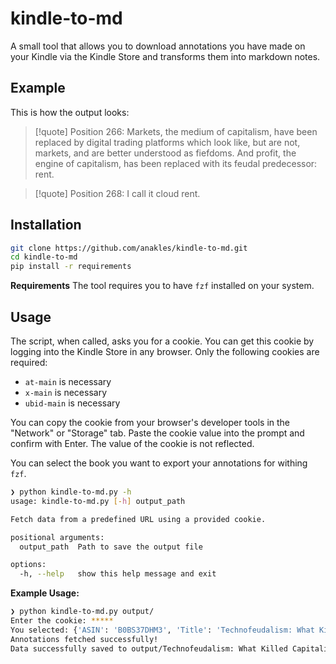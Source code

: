 # kindle-to-md

A small tool that allows you to download annotations you have made on your Kindle via the Kindle Store and transforms them into markdown notes.


## Example

This is how the output looks:

> [!quote] Position 266:
> Markets, the medium of capitalism, have been replaced by digital trading platforms which look like, but are not, markets, and are better understood as fiefdoms. And profit, the engine of capitalism, has been replaced with its feudal predecessor: rent.

> [!quote] Position 268:
> I call it cloud rent.


## Installation

```bash
git clone https://github.com/anakles/kindle-to-md.git
cd kindle-to-md
pip install -r requirements
```

**Requirements**
The tool requires you to have `fzf` installed on your system.


## Usage

The script, when called, asks you for a cookie.
You can get this cookie by logging into the Kindle Store in any browser. Only the following cookies are required:

- `at-main` is necessary
- `x-main` is necessary
- `ubid-main` is necessary

You can copy the cookie from your browser's developer tools in the "Network" or "Storage" tab.
Paste the cookie value into the prompt and confirm with Enter. The value of the cookie is not reflected.

You can select the book you want to export your annotations for withing `fzf`.


```bash
❯ python kindle-to-md.py -h
usage: kindle-to-md.py [-h] output_path

Fetch data from a predefined URL using a provided cookie.

positional arguments:
  output_path  Path to save the output file

options:
  -h, --help   show this help message and exit
```


**Example Usage:**

```bash
❯ python kindle-to-md.py output/
Enter the cookie: *****
You selected: {'ASIN': 'B0BS37DHM3', 'Title': 'Technofeudalism: What Killed Capitalism', 'Author': 'Yanis Varoufakis', 'Date': 'Friday March 14, 2025'}
Annotations fetched successfully!
Data successfully saved to output/Technofeudalism: What Killed Capitalism
```
